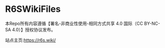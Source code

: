 # R6SWikiFiles

本Repo所有内容遵循【署名-非商业性使用-相同方式共享 4.0 国际（CC BY-NC-SA 4.0）】授权协议发布。

站点主页:https://r6s.wiki/